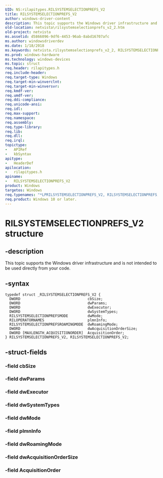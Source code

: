 ```yaml
---
UID: NS:rilapitypes.RILSYSTEMSELECTIONPREFS_V2
title: RILSYSTEMSELECTIONPREFS_V2
author: windows-driver-content
description: This topic supports the Windows driver infrastructure and is not intended to be used directly from your code.
old-location: netvista\rilsystemselectionprefs_v2_2.htm
old-project: netvista
ms.assetid: d5866096-9df6-4453-96ab-8abd16707afc
ms.author: windowsdriverdev
ms.date: 1/18/2018
ms.keywords: netvista.rilsystemselectionprefs_v2_2, RILSYSTEMSELECTIONPREFS_V2, RILSYSTEMSELECTIONPREFS_V2 structure [Network Drivers Starting with Windows Vista], rilapitypes/RILSYSTEMSELECTIONPREFS_V2, *LPRILSYSTEMSELECTIONPREFS_V2, RILSYSTEMSELECTIONPREFS, *LPRILSYSTEMSELECTIONPREFS
ms.prod: windows-hardware
ms.technology: windows-devices
ms.topic: struct
req.header: rilapitypes.h
req.include-header: 
req.target-type: Windows
req.target-min-winverclnt: 
req.target-min-winversvr: 
req.kmdf-ver: 
req.umdf-ver: 
req.ddi-compliance: 
req.unicode-ansi: 
req.idl: 
req.max-support: 
req.namespace: 
req.assembly: 
req.type-library: 
req.lib: 
req.dll: 
req.irql: 
topictype:
-	APIRef
-	kbSyntax
apitype:
-	HeaderDef
apilocation:
-	rilapitypes.h
apiname:
-	RILSYSTEMSELECTIONPREFS_V2
product: Windows
targetos: Windows
req.typenames: "*LPRILSYSTEMSELECTIONPREFS_V2, RILSYSTEMSELECTIONPREFS, *LPRILSYSTEMSELECTIONPREFS, RILSYSTEMSELECTIONPREFS_V2"
req.product: Windows 10 or later.
---
```


# RILSYSTEMSELECTIONPREFS_V2 structure


## -description


This topic supports the Windows driver infrastructure and is not intended to be used directly from your code. 


## -syntax


````
typedef struct _RILSYSTEMSELECTIONPREFS_V2 {
  DWORD                               cbSize;
  DWORD                               dwParams;
  DWORD                               dwExecutor;
  DWORD                               dwSystemTypes;
  RILSYSTEMSELECTIONPREFSMODE         dwMode;
  RILOPERATORNAMES                    plmnInfo;
  RILSYSTEMSELECTIONPREFSROAMINGMODE  dwRoamingMode;
  DWORD                               dwAcquisitionOrderSize;
  DWORD [MAXLENGTH_ACQUISITIONORDER]  AcquisitionOrder;
} RILSYSTEMSELECTIONPREFS_V2, RILSYSTEMSELECTIONPREFS_V2;
````


## -struct-fields




### -field cbSize



### -field dwParams



### -field dwExecutor



### -field dwSystemTypes



### -field dwMode



### -field plmnInfo



### -field dwRoamingMode



### -field dwAcquisitionOrderSize



### -field AcquisitionOrder


